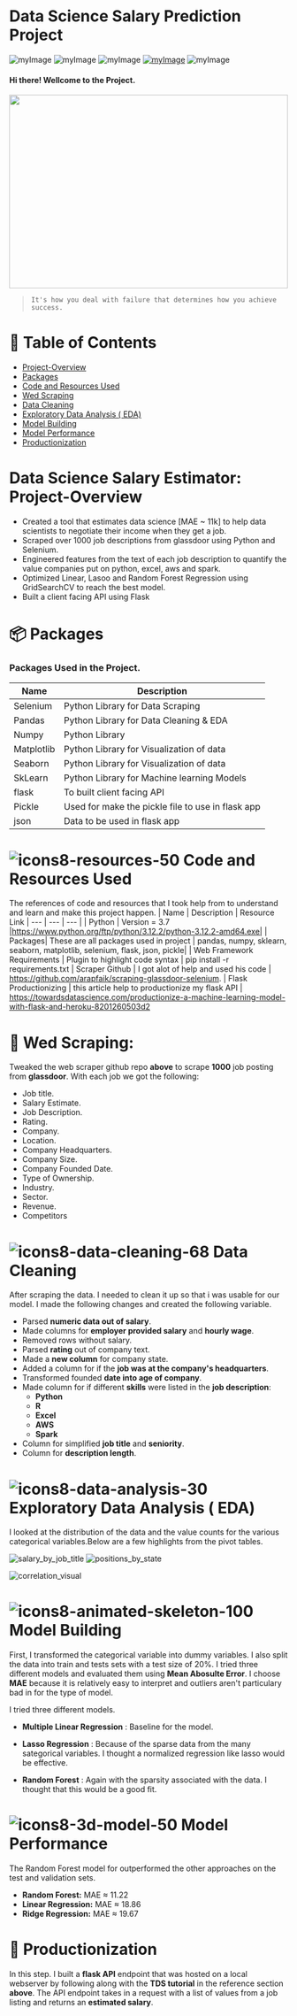 #  Data Science Salary Prediction Project 
![myImage](https://img.shields.io/badge/Blogger-FF5722?style=for-the-badge&logo=blogger&logoColor=white)
![myImage](https://img.shields.io/badge/Kaggle-20BEFF?style=for-the-badge&logo=Kaggle&logoColor=white)
![myImage](https://img.shields.io/badge/MySQL-005C84?style=for-the-badge&logo=mysql&logoColor=white)
[![myImage](https://img.shields.io/badge/Coursera-0056D2?style=for-the-badge&logo=Coursera&logoColor=white)](https://www.coursera.org/user/4b23ff019e716f13d91d5479b9cd99e5)
![myImage](https://img.shields.io/badge/conda-342B029.svg?&style=for-the-badge&logo=anaconda&logoColor=white)

#### Hi there! Wellcome to the Project.

<img src="https://github.com/FahadUrRehman07/ds_Salary_proj/assets/128632222/e015605f-211a-4274-b4f2-cdc3b6c8d270" width="100%" height="350" align="center">

>``` It's how you deal with failure that determines how you achieve success. ```




# 🚩 Table of Contents
- [Project-Overview](https://github.com/FahadUrRehman07/ds_Salary_proj/blob/main/README.md#data-science-salary-estimator-project-overview)
- [Packages](https://github.com/FahadUrRehman07/ds_Salary_proj/blob/main/README.md#-packages)
- [Code and Resources Used](https://github.com/FahadUrRehman07/ds_Salary_proj/blob/main/README.md#code-and-resources-used)
- [Wed Scraping](https://github.com/FahadUrRehman07/ds_Salary_proj/blob/main/README.md#-wed-scraping)
- [Data Cleaning](https://github.com/FahadUrRehman07/ds_Salary_proj/blob/main/README.md#data-cleaning)
- [Exploratory Data Analysis ( EDA)](https://github.com/FahadUrRehman07/ds_Salary_proj/blob/main/README.md#exploratory-data-analysis--eda)
- [Model Building](https://github.com/FahadUrRehman07/ds_Salary_proj/blob/main/README.md#model-building)
- [Model Performance](https://github.com/FahadUrRehman07/ds_Salary_proj/blob/main/README.md#model-performance)
- [Productionization](https://github.com/FahadUrRehman07/ds_Salary_proj/blob/main/README.md#-productionization)




# Data Science Salary Estimator: Project-Overview
* Created a tool that estimates data science [MAE ~ 11k] to help data scientists to negotiate their income when they get a job.
*  Scraped over 1000 job descriptions from glassdoor using Python and Selenium.
*  Engineered features from the text of each job description to quantify the value companies put on python, excel, aws and spark.
*  Optimized Linear, Lasoo and Random Forest Regression using GridSearchCV to reach the best model.
*  Built a client facing API using Flask

# 📦 Packages

### Packages Used in the Project.

|    Name    |                    Description                    |
|    ---     |                       ---                         |
|  Selenium  | Python Library for Data Scraping                  |
|   Pandas   | Python Library for Data Cleaning & EDA            |
|   Numpy    | Python Library                                    |
| Matplotlib | Python Library for Visualization of data          |
|  Seaborn   | Python Library for Visualization of data          |
|  SkLearn   | Python Library for Machine learning Models        |
|   flask    | To built client facing API                        |
|   Pickle   | Used for make the pickle file to use in flask app |
|    json    | Data to be used in flask app                      |

# ![icons8-resources-50](https://github.com/FahadUrRehman07/ds_Salary_proj/assets/128632222/da648015-1b39-46e7-b842-c607bf5f3fcd) Code and Resources Used
The references of code and resources that I took help from to understand and learn and make this project happen.
| Name | Description | Resource Link
| --- | --- | --- |
|  Python | Version = 3.7 |https://www.python.org/ftp/python/3.12.2/python-3.12.2-amd64.exe|
| Packages| These are all packages used in project | pandas, numpy, sklearn, seaborn, matplotlib, selenium, flask, json, pickle|
| Web Framework Requirements | Plugin to highlight code syntax | pip install -r requirements.txt
| Scraper Github | I got alot of help and used his code | https://github.com/arapfaik/scraping-glassdoor-selenium.
|  Flask Productionizing | this article help to productionize my flask API | https://towardsdatascience.com/productionize-a-machine-learning-model-with-flask-and-heroku-8201260503d2


# 🤖 Wed Scraping:

Tweaked the web scraper github repo **above** to scrape **1000** job posting from **glassdoor**. With each job we got the following:

* Job title.
* Salary Estimate.
* Job Description.
* Rating.
* Company.
* Location.
* Company Headquarters.
* Company Size.
* Company Founded Date.
* Type of Ownership.
* Industry.
* Sector.
* Revenue.
* Competitors

# ![icons8-data-cleaning-68](https://github.com/FahadUrRehman07/ds_Salary_proj/assets/128632222/674f22b6-23c1-4c40-8eee-8484d0065a8d) Data Cleaning
After scraping the data. I needed to clean it up so that i was usable for our model. I made the following changes and created the following variable.

* Parsed **numeric data out of salary**.
* Made columns for **employer provided salary** and **hourly wage**.
* Removed  rows without salary.
* Parsed **rating** out of company text.
* Made a **new column** for company state.
* Added a column for if the **job was at the company's headquarters**.
* Transformed founded **date into age of company**.
* Made column for if different **skills** were listed in the **job description**:
    - **Python**
    - **R**
    - **Excel**
    - **AWS**
    - **Spark**
* Column for simplified **job title** and **seniority**.
* Column for **description length**.


# ![icons8-data-analysis-30](https://github.com/FahadUrRehman07/ds_Salary_proj/assets/128632222/79ab3b0b-a801-4ce4-9eb7-2408ad8d4417) Exploratory Data Analysis ( EDA)
I looked at the distribution of the data and the value counts for the various categorical variables.Below are a few highlights from the pivot tables.

![salary_by_job_title](https://github.com/FahadUrRehman07/ds_Salary_proj/assets/128632222/274b4c4b-11ac-4d4f-89f8-d8218a1af8c5)  ![positions_by_state](https://github.com/FahadUrRehman07/ds_Salary_proj/assets/128632222/101cd04b-e540-4712-8fc1-1bee200c108f)

![correlation_visual](https://github.com/FahadUrRehman07/ds_Salary_proj/assets/128632222/a9e14311-5411-4af6-a87e-8d46f3bfb6be)


# ![icons8-animated-skeleton-100](https://github.com/FahadUrRehman07/ds_Salary_proj/assets/128632222/54c5c1f1-2a73-4752-9868-ceff8989e82c) Model Building
First, I transformed the categorical variable into dummy variables. I also split the data into train and tests sets with a test size of 20%.
I tried three different models and evaluated them using **Mean Abosulte Error**. I choose **MAE** because it is relatively easy to interpret and outliers aren't particulary bad in for the type of model.

I tried three different models.

* **Multiple Linear Regression** : Baseline for the model.

* **Lasso Regression** : Because of the sparse data from the many sategorical variables. I thought a normalized regression like lasso would be effective.

* **Random Forest** : Again with the sparsity associated with the data. I thought that this would be a good fit.
  
# ![icons8-3d-model-50](https://github.com/FahadUrRehman07/ds_Salary_proj/assets/128632222/a84ee45f-41d6-41b3-bf1a-8b13f79a6aa5) Model Performance
The Random Forest model for outperformed the other approaches on the test and validation sets.

* **Random Forest:** MAE ≈ 11.22
* **Linear Regression:** MAE ≈ 18.86
* **Ridge Regression:** MAE ≈ 19.67

# 🎨 Productionization

In this step. I built a **flask API** endpoint that was hosted on a local webserver by following along with the **TDS tutorial** in the reference section **above**. The API endpoint takes in a request with a list of values from a job listing and returns an **estimated salary**.
